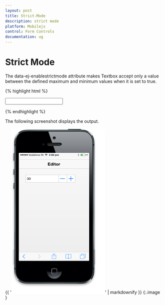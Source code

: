 ```yaml
---
layout: post
title: Strict-Mode
description: strict mode
platform: Mobilejs
control: Form Controls
documentation: ug
---
```


# Strict Mode

The data-ej-enablestrictmode attribute makes Textbox accept only a value between the defined maximum and minimum values when it is set to true.

{% highlight html %}

<input type="number" id="textbox_sample" data-role="ejmnumeric" data-ej-minvalue=30 data-ej-maxvalue=100 data-ej-enablestrictmode="true" />



{% endhighlight %}



The following screenshot displays the output.

{{ '![](Strict-Mode_images/Strict-Mode_img1.png)' | markdownify }}
{:.image }



